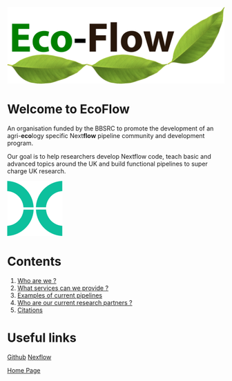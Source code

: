 ![logo](./bitmap2.png)

# Welcome to EcoFlow

An organisation funded by the BBSRC to promote the development of an agri-**eco**logy specific Next**flow** pipeline community and development program.

Our goal is to help researchers develop Nextflow code, teach basic and advanced topics around the UK and build functional pipelines to super charge UK research.

![nextflow](./img/nextflow_logo-1.png)

# Contents

1. [Who are we ?](about.md)
2. [What services can we provide ?](services.md)
3. [Examples of current pipelines](pipelines.md)
4. [Who are our current research partners ?](partners.md)
5. [Citations](citations.md)

# Useful links

[Github](https://github.com/Eco-Flow/Eco-Flow.github.io)
[Nexflow](https://www.nextflow.io/)



[Home Page](home.md)
